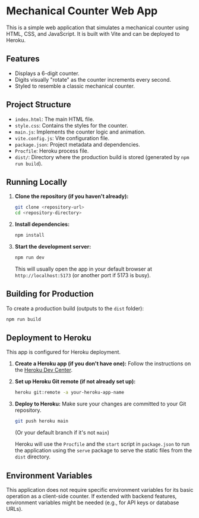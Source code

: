 # Mechanical Counter Web App

This is a simple web application that simulates a mechanical counter using HTML, CSS, and JavaScript. It is built with Vite and can be deployed to Heroku.

## Features

- Displays a 6-digit counter.
- Digits visually "rotate" as the counter increments every second.
- Styled to resemble a classic mechanical counter.

## Project Structure

- `index.html`: The main HTML file.
- `style.css`: Contains the styles for the counter.
- `main.js`: Implements the counter logic and animation.
- `vite.config.js`: Vite configuration file.
- `package.json`: Project metadata and dependencies.
- `Procfile`: Heroku process file.
- `dist/`: Directory where the production build is stored (generated by `npm run build`).

## Running Locally

1.  **Clone the repository (if you haven't already):**
    ```bash
    git clone <repository-url>
    cd <repository-directory>
    ```

2.  **Install dependencies:**
    ```bash
    npm install
    ```

3.  **Start the development server:**
    ```bash
    npm run dev
    ```
    This will usually open the app in your default browser at `http://localhost:5173` (or another port if 5173 is busy).

## Building for Production

To create a production build (outputs to the `dist` folder):

```bash
npm run build
```

## Deployment to Heroku

This app is configured for Heroku deployment.

1.  **Create a Heroku app (if you don't have one):**
    Follow the instructions on the [Heroku Dev Center](https://devcenter.heroku.com/articles/creating-apps).

2.  **Set up Heroku Git remote (if not already set up):**
    ```bash
    heroku git:remote -a your-heroku-app-name
    ```

3.  **Deploy to Heroku:**
    Make sure your changes are committed to your Git repository.
    ```bash
    git push heroku main
    ```
    (Or your default branch if it's not `main`)

    Heroku will use the `Procfile` and the `start` script in `package.json` to run the application using the `serve` package to serve the static files from the `dist` directory.

## Environment Variables

This application does not require specific environment variables for its basic operation as a client-side counter. If extended with backend features, environment variables might be needed (e.g., for API keys or database URLs).
